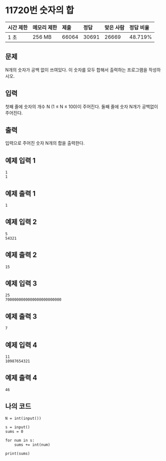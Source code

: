 # 11720번 숫자의 합

| 시간 제한 | 메모리 제한 | 제출  | 정답  | 맞은 사람 | 정답 비율 |
| :-------- | :---------- | :---- | :---- | :-------- | :-------- |
| 1 초      | 256 MB      | 66064 | 30691 | 26669     | 48.719%   |

## 문제

N개의 숫자가 공백 없이 쓰여있다. 이 숫자를 모두 합해서 출력하는 프로그램을 작성하시오.

## 입력

첫째 줄에 숫자의 개수 N (1 ≤ N ≤ 100)이 주어진다. 둘째 줄에 숫자 N개가 공백없이 주어진다.

## 출력

입력으로 주어진 숫자 N개의 합을 출력한다.

## 예제 입력 1 

```
1
1
```

## 예제 출력 1 

```
1
```

## 예제 입력 2 

```
5
54321
```

## 예제 출력 2 

```
15
```

## 예제 입력 3 

```
25
7000000000000000000000000
```

## 예제 출력 3 

```
7
```

## 예제 입력 4 

```
11
10987654321
```

## 예제 출력 4 

```
46
```

## 나의 코드

```
N = int(input())

s = input()
sums = 0

for num in s:
    sums += int(num)

print(sums)
```

